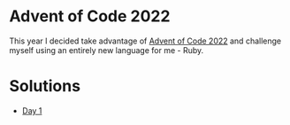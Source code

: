 # Advent of Code 2022

This year I decided take advantage of [Advent of Code 2022](https://adventofcode.com/2022) and challenge myself using an entirely new language for me - Ruby.

# Solutions

- [Day 1](./day1)
